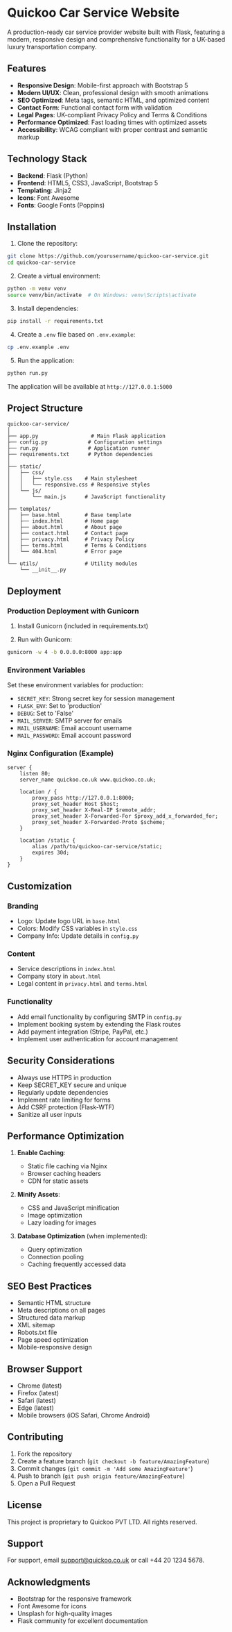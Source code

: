 # Quickoo Car Service Website

A production-ready car service provider website built with Flask, featuring a modern, responsive design and comprehensive functionality for a UK-based luxury transportation company.

## Features

- **Responsive Design**: Mobile-first approach with Bootstrap 5
- **Modern UI/UX**: Clean, professional design with smooth animations
- **SEO Optimized**: Meta tags, semantic HTML, and optimized content
- **Contact Form**: Functional contact form with validation
- **Legal Pages**: UK-compliant Privacy Policy and Terms & Conditions
- **Performance Optimized**: Fast loading times with optimized assets
- **Accessibility**: WCAG compliant with proper contrast and semantic markup

## Technology Stack

- **Backend**: Flask (Python)
- **Frontend**: HTML5, CSS3, JavaScript, Bootstrap 5
- **Templating**: Jinja2
- **Icons**: Font Awesome
- **Fonts**: Google Fonts (Poppins)

## Installation

1. Clone the repository:
```bash
git clone https://github.com/yourusername/quickoo-car-service.git
cd quickoo-car-service
```

2. Create a virtual environment:
```bash
python -m venv venv
source venv/bin/activate  # On Windows: venv\Scripts\activate
```

3. Install dependencies:
```bash
pip install -r requirements.txt
```

4. Create a `.env` file based on `.env.example`:
```bash
cp .env.example .env
```

5. Run the application:
```bash
python run.py
```

The application will be available at `http://127.0.0.1:5000`

## Project Structure

```
quickoo-car-service/
│
├── app.py                 # Main Flask application
├── config.py             # Configuration settings
├── run.py                # Application runner
├── requirements.txt      # Python dependencies
│
├── static/
│   ├── css/
│   │   ├── style.css    # Main stylesheet
│   │   └── responsive.css # Responsive styles
│   └── js/
│       └── main.js      # JavaScript functionality
│
├── templates/
│   ├── base.html        # Base template
│   ├── index.html       # Home page
│   ├── about.html       # About page
│   ├── contact.html     # Contact page
│   ├── privacy.html     # Privacy Policy
│   ├── terms.html       # Terms & Conditions
│   └── 404.html         # Error page
│
└── utils/               # Utility modules
    └── __init__.py
```

## Deployment

### Production Deployment with Gunicorn

1. Install Gunicorn (included in requirements.txt)

2. Run with Gunicorn:
```bash
gunicorn -w 4 -b 0.0.0.0:8000 app:app
```

### Environment Variables

Set these environment variables for production:

- `SECRET_KEY`: Strong secret key for session management
- `FLASK_ENV`: Set to 'production'
- `DEBUG`: Set to 'False'
- `MAIL_SERVER`: SMTP server for emails
- `MAIL_USERNAME`: Email account username
- `MAIL_PASSWORD`: Email account password

### Nginx Configuration (Example)

```nginx
server {
    listen 80;
    server_name quickoo.co.uk www.quickoo.co.uk;

    location / {
        proxy_pass http://127.0.0.1:8000;
        proxy_set_header Host $host;
        proxy_set_header X-Real-IP $remote_addr;
        proxy_set_header X-Forwarded-For $proxy_add_x_forwarded_for;
        proxy_set_header X-Forwarded-Proto $scheme;
    }

    location /static {
        alias /path/to/quickoo-car-service/static;
        expires 30d;
    }
}
```

## Customization

### Branding
- Logo: Update logo URL in `base.html`
- Colors: Modify CSS variables in `style.css`
- Company Info: Update details in `config.py`

### Content
- Service descriptions in `index.html`
- Company story in `about.html`
- Legal content in `privacy.html` and `terms.html`

### Functionality
- Add email functionality by configuring SMTP in `config.py`
- Implement booking system by extending the Flask routes
- Add payment integration (Stripe, PayPal, etc.)
- Implement user authentication for account management

## Security Considerations

- Always use HTTPS in production
- Keep SECRET_KEY secure and unique
- Regularly update dependencies
- Implement rate limiting for forms
- Add CSRF protection (Flask-WTF)
- Sanitize all user inputs

## Performance Optimization

1. **Enable Caching**:
   - Static file caching via Nginx
   - Browser caching headers
   - CDN for static assets

2. **Minify Assets**:
   - CSS and JavaScript minification
   - Image optimization
   - Lazy loading for images

3. **Database Optimization** (when implemented):
   - Query optimization
   - Connection pooling
   - Caching frequently accessed data

## SEO Best Practices

- Semantic HTML structure
- Meta descriptions on all pages
- Structured data markup
- XML sitemap
- Robots.txt file
- Page speed optimization
- Mobile-responsive design

## Browser Support

- Chrome (latest)
- Firefox (latest)
- Safari (latest)
- Edge (latest)
- Mobile browsers (iOS Safari, Chrome Android)

## Contributing

1. Fork the repository
2. Create a feature branch (`git checkout -b feature/AmazingFeature`)
3. Commit changes (`git commit -m 'Add some AmazingFeature'`)
4. Push to branch (`git push origin feature/AmazingFeature`)
5. Open a Pull Request

## License

This project is proprietary to Quickoo PVT LTD. All rights reserved.

## Support

For support, email support@quickoo.co.uk or call +44 20 1234 5678.

## Acknowledgments

- Bootstrap for the responsive framework
- Font Awesome for icons
- Unsplash for high-quality images
- Flask community for excellent documentation